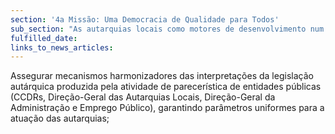 ```yaml
---
section: '4a Missão: Uma Democracia de Qualidade para Todos'
sub_section: "As autarquias locais como motores de desenvolvimento num país descentralizado"
fulfilled_date:
links_to_news_articles:
---
```


Assegurar mecanismos harmonizadores das interpretações da legislação autárquica produzida pela atividade de parecerística de entidades públicas (CCDRs, Direção-Geral das Autarquias Locais, Direção-Geral da Administração e Emprego Público), garantindo parâmetros uniformes para a atuação das autarquias;